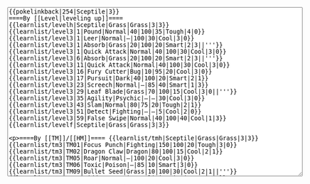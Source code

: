 </p><textarea readonly="" accesskey="," id="wpTextbox1" cols="80" rows="25" style="" class="mw-editfont-monospace" lang="en" dir="ltr" name="wpTextbox1">{{pokelinkback|254|Sceptile|3}}
====By [[Level|leveling up]]====
{{learnlist/levelh|Sceptile|Grass|Grass|3|3}}
{{learnlist/level3|1|Pound|Normal|40|100|35|Tough|4|0}}
{{learnlist/level3|1|Leer|Normal|—|100|30|Cool|3|0}}
{{learnlist/level3|1|Absorb|Grass|20|100|20|Smart|2|3||'''}}
{{learnlist/level3|1|Quick Attack|Normal|40|100|30|Cool|3|0}}
{{learnlist/level3|6|Absorb|Grass|20|100|20|Smart|2|3||'''}}
{{learnlist/level3|11|Quick Attack|Normal|40|100|30|Cool|3|0}}
{{learnlist/level3|16|Fury Cutter|Bug|10|95|20|Cool|3|0}}
{{learnlist/level3|17|Pursuit|Dark|40|100|20|Smart|2|1}}
{{learnlist/level3|23|Screech|Normal|—|85|40|Smart|1|3}}
{{learnlist/level3|29|Leaf Blade|Grass|70|100|15|Cool|3|0||'''}}
{{learnlist/level3|35|Agility|Psychic|—|—|30|Cool|3|0}}
{{learnlist/level3|43|Slam|Normal|80|75|20|Tough|2|1}}
{{learnlist/level3|51|Detect|Fighting|—|—|5|Cool|2|0}}
{{learnlist/level3|59|False Swipe|Normal|40|100|40|Cool|1|3}}
{{learnlist/levelf|Sceptile|Grass|Grass|3|3}}

====By [[TM]]/[[HM]]====
{{learnlist/tmh|Sceptile|Grass|Grass|3|3}}
{{learnlist/tm3|TM01|Focus Punch|Fighting|150|100|20|Tough|3|0}}
{{learnlist/tm3|TM02|Dragon Claw|Dragon|80|100|15|Cool|2|1}}
{{learnlist/tm3|TM05|Roar|Normal|—|100|20|Cool|3|0}}
{{learnlist/tm3|TM06|Toxic|Poison|—|85|10|Smart|3|0}}
{{learnlist/tm3|TM09|Bullet Seed|Grass|10|100|30|Cool|2|1||'''}}
{{learnlist/tm3|TM10|Hidden Power|Normal|—|100|15|Smart|3|0}}
{{learnlist/tm3|TM11|Sunny Day|Fire|—|—|5|Beauty|1|0}}
{{learnlist/tm3|TM15|Hyper Beam|Normal|150|90|5|Cool|4|4}}
{{learnlist/tm3|TM17|Protect|Normal|—|—|10|Cute|1|0}}
{{learnlist/tm3|TM19|Giga Drain|Grass|60|100|5|Smart|2|1||'''}}
{{learnlist/tm3|TM20|Safeguard|Normal|—|—|25|Beauty|1|0}}
{{learnlist/tm3|TM21|Frustration|Normal|—|100|20|Cute|1|0}}
{{learnlist/tm3|TM22|SolarBeam|Grass|120|100|10|Cool|4|0||'''}}
{{learnlist/tm3|TM23|Iron Tail|Steel|100|75|15|Cool|1|4}}
{{learnlist/tm3|TM26|Earthquake|Ground|100|100|10|Tough|1|3}}
{{learnlist/tm3|TM27|Return|Normal|—|100|20|Cute|1|0}}
{{learnlist/tm3|TM28|Dig|Ground|60|100|10|Smart|1|0}}
{{learnlist/tm3|TM31|Brick Break|Fighting|75|100|15|Cool|1|4}}
{{learnlist/tm3|TM32|Double Team|Normal|—|—|15|Cool|2|0}}
{{learnlist/tm3|TM39|Rock Tomb|Rock|50|80|10|Smart|3|0}}
{{learnlist/tm3|TM40|Aerial Ace|Flying|60|—|20|Cool|2|0}}
{{learnlist/tm3|TM42|Facade|Normal|70|100|20|Cute|2|0}}
{{learnlist/tm3|TM43|Secret Power|Normal|70|100|20|Smart|1|0}}
{{learnlist/tm3|TM44|Rest|Psychic|—|—|10|Cute|2|0}}
{{learnlist/tm3|TM45|Attract|Normal|—|100|15|Cute|2|0}}
{{learnlist/tm3|HM01|Cut|Normal|50|95|30|Cool|2|1}}
{{learnlist/tm3|HM04|Strength|Normal|80|100|15|Tough|2|1}}
{{learnlist/tm3|HM05|Flash|Normal|—|70|20|Beauty|3|0}}
{{learnlist/tm3|HM06|Rock Smash|Fighting|20|100|15|Tough|1|0}}
{{learnlist/tmf|Sceptile|Grass|Grass|3|3}}

====By {{pkmn|breeding}}====
{{learnlist/breedh|Sceptile|Grass|Grass|3|3}}
{{learnlist/breed3|{{MSP/3|246|Larvitar}}{{MSP/3|247|Pupitar}}{{MSP/3|248|Tyranitar}}{{MSP/3|336|Seviper}}{{MSP/3|371|Bagon}}{{MSP/3|372|Shelgon}}&lt;br>{{MSP/3|373|Salamence}}|Crunch|Dark|80|100|15|Tough|1|4}}
{{learnlist/breed3|{{MSP/3|111|Rhyhorn}}{{MSP/3|112|Rhydon}}|Crush Claw|Normal|75|95|10|Cool|1|4|*}}
{{learnlist/breed3|{{MSP/3|334|Altaria}}{{MSP/3|371|Bagon}}{{MSP/3|372|Shelgon}}{{MSP/3|373|Salamence}}|DragonBreath|Dragon|60|100|20|Cool|1|3}}
{{learnlist/breed3|{{MSP/3|258|Mudkip}}{{MSP/3|259|Marshtomp}}{{MSP/3|260|Swampert}}|Endeavor|Normal|—|100|5|Tough|2|0}}
{{learnlist/breed3|{{MSP/3|001|Bulbasaur}}{{MSP/3|002|Ivysaur}}{{MSP/3|003|Venusaur}}|Leech Seed|Grass|—|90|10|Smart|2|2}}
{{learnlist/breed3|{{MSP/3|258|Mudkip}}{{MSP/3|259|Marshtomp}}{{MSP/3|260|Swampert}}|Mud Sport|Ground|—|—|15|Cute|4|0}}
{{learnlist/breedf|Sceptile|Grass|Grass|3|3}}

====By [[Move Tutor|tutoring]]====
{{learnlist/tutorh|Sceptile|Grass|Grass|3|3}}
{{learnlist/tutor3|Body Slam|Normal|85|100|15|Tough|1|4|||yes|yes|yes}}
{{learnlist/tutor3|Counter|Fighting|—|100|20|Tough|2|0|||yes|yes|no}}
{{learnlist/tutor3|Double-Edge|Normal|120|100|15|Tough|6|0|||yes|yes|yes}}
{{learnlist/tutor3|DynamicPunch|Fighting|100|50|5|Cool|2|1|||no|yes|no}}
{{learnlist/tutor3|Endure|Normal|—|—|10|Tough|2|0|||no|yes|no}}
{{learnlist/tutor3|Fury Cutter|Bug|10|95|20|Cool|3|0|||no|yes|no}}
{{learnlist/tutor3|Mega Kick|Normal|120|75|5|Cool|4|0|||yes|yes|no}}
{{learnlist/tutor3|Mega Punch|Normal|80|85|20|Tough|4|0|||yes|yes|no}}
{{learnlist/tutor3|Mimic|Normal|—|—|10|Cute|1|0|||yes|yes|yes}}
{{learnlist/tutor3|Mud-Slap|Ground|20|100|10|Cute|2|1|||no|yes|no}}
{{learnlist/tutor3|Seismic Toss|Fighting|—|100|20|Tough|2|1|||yes|yes|yes}}
{{learnlist/tutor3|Sleep Talk|Normal|—|—|10|Cute|3|0|||no|yes|no}}
{{learnlist/tutor3|Snore|Normal|40|100|15|Cute|4|0|||no|yes|no}}
{{learnlist/tutor3|Substitute|Normal|—|—|10|Smart|2|0|||yes|yes|yes}}
{{learnlist/tutor3|Swagger|Normal|—|90|15|Cute|2|0|||no|yes|yes}}
{{learnlist/tutor3|Swift|Normal|60|—|20|Cool|2|0|||no|yes|no}}
{{learnlist/tutor3|Swords Dance|Normal|—|—|30|Beauty|1|0|||yes|yes|no}}
{{learnlist/tutor3|ThunderPunch|Electric|75|100|15|Cool|4|0|||no|yes|no}}
{{learnlist/tutorf|Sceptile|Grass|Grass|3|3}}

====By a prior [[evolution]]====
{{Learnlist/prevoh|Sceptile|Grass|Grass|3|3}}
{{Learnlist/prevo3|252|Treecko|||||Mega Drain|Grass|40|100|10|Smart|1|4|'''}}
{{Learnlist/prevof|Sceptile|Grass|Grass|3|3}}

[[it:Sceptile/Mosse apprese in terza generazione]]
[[zh:蜥蜴王/第三世代招式表]]
